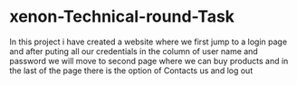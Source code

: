 # xenon-Technical-round-Task
In this project i have created a website where we first jump to a login page and after puting all our credentials in the column of user name and password  we will move to second page where we can buy products and in the last of the page  there is the option of Contacts us and log out 
